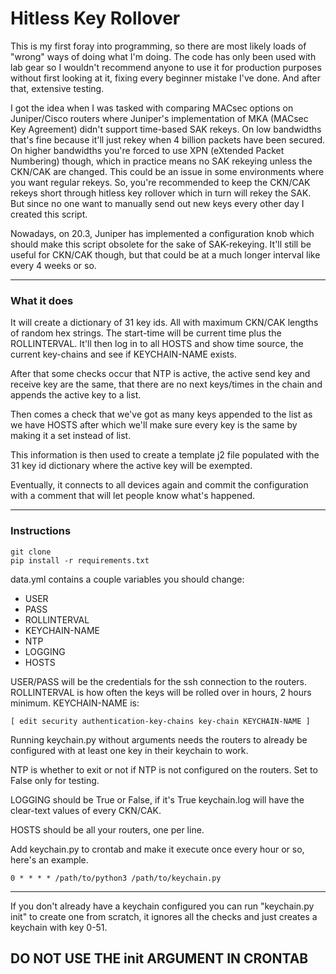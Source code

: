# Hitless Key Rollover

This is my first foray into programming, so there are most likely loads of "wrong" ways of doing what I'm doing. The code has only been used with lab gear so I wouldn't recommend anyone to use it for production purposes without first looking at it, fixing every beginner mistake I've done. And after that, extensive testing.

I got the idea when I was tasked with comparing MACsec options on Juniper/Cisco routers where Juniper's implementation of MKA (MACsec Key Agreement) didn't support time-based SAK rekeys. On low bandwidths that's fine because it'll just rekey when 4 billion packets have been secured. On higher bandwidths you're forced to use XPN (eXtended Packet Numbering) though, which in practice means no SAK rekeying unless the CKN/CAK are changed. This could be an issue in some environments where you want regular rekeys.
So, you're recommended to keep the CKN/CAK rekeys short through hitless key rollover which in turn will rekey the SAK. But since no one want to manually send out new keys every other day I created this script. 

Nowadays, on 20.3, Juniper has implemented a configuration knob which should make this script obsolete for the sake of SAK-rekeying. It'll still be useful for CKN/CAK though, but that could be at a much longer interval like every 4 weeks or so. 

---

### What it does

It will create a dictionary of 31 key ids. All with maximum CKN/CAK lengths of random hex strings. The start-time will be current time plus the ROLLINTERVAL. It'll then log in to all HOSTS and show time source, the current key-chains and see if KEYCHAIN-NAME exists.

After that some checks occur that NTP is active, the active send key and receive key are the same, that there are no next keys/times in the chain and appends the active key to a list.

Then comes a check that we've got as many keys appended to the list as we have HOSTS after which we'll make sure every key is the same by making it a set instead of list.

This information is then used to create a template j2 file populated with the 31 key id dictionary where the active key will be exempted.

Eventually, it connects to all devices again and commit the configuration with a comment that will let people know what's happened.

---

### Instructions

```
git clone
pip install -r requirements.txt
```

data.yml contains a couple variables you should change:

- USER
- PASS
- ROLLINTERVAL
- KEYCHAIN-NAME
- NTP
- LOGGING
- HOSTS

USER/PASS will be the credentials for the ssh connection to the routers. ROLLINTERVAL is how often the keys will be rolled over in hours, 2 hours minimum. KEYCHAIN-NAME is:

```
[ edit security authentication-key-chains key-chain KEYCHAIN-NAME ]
```

Running keychain.py without arguments needs the routers to already be configured with at least one key in their keychain to work.

NTP is whether to exit or not if NTP is not configured on the routers. Set to False only for testing.

LOGGING should be True or False, if it's True keychain.log will have the clear-text values of every CKN/CAK.

HOSTS should be all your routers, one per line.

Add keychain.py to crontab and make it execute once every hour or so, here's an example.

```
0 * * * * /path/to/python3 /path/to/keychain.py
```

---

If you don't already have a keychain configured you can run "keychain.py init" to create one from scratch, it ignores all the checks and just creates a keychain with key 0-51. 
## DO NOT USE THE init ARGUMENT IN CRONTAB
